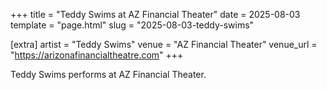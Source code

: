 +++
title = "Teddy Swims at AZ Financial Theater"
date = 2025-08-03
template = "page.html"
slug = "2025-08-03-teddy-swims"

[extra]
artist = "Teddy Swims"
venue = "AZ Financial Theater"
venue_url = "https://arizonafinancialtheatre.com"
+++

Teddy Swims performs at AZ Financial Theater.
